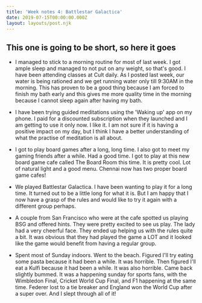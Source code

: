 ```yaml
---
title: 'Week notes 4: Battlestar Galactica'
date: 2019-07-15T00:00:00.000Z
layout: layouts/post.njk
---
```


This one is going to be short, so here it goes
---

- I managed to stick to a morning routine for most of last week. I got ample sleep and managed to not put on any weight, so that's good. I have been attending classes at Cult daily. As I posted last week, our water is being rationed and we get running water only till 9:30AM in the morning. This has proven to be a good thing because I am forced to finish my bath early and this gives me more quality time in the morning because I cannot sleep again after having my bath.

- I have been trying guided meditations using the 'Waking up' app on my phone. I paid for a discounted subscription when they launched and I am getting to use it only now. I like it. I am not sure if it is having a positive impact on my day, but I think I have a better understanding of what the practise of meditation is all about.

- I got to play board games after a long, long time. I also got to meet my gaming friends after a while. Had a good time. I got to play at this new board game cafe called The Board Room this time. It is pretty cool. Lot of natural light and a good menu. Chennai now has two proper board game cafes!

- We played Battlestar Galactica. I have been wanting to play it for a long time. It turned out to be a little long for what it is. But I am happy that I now have a grasp of the rules and would like to try it again with a different group perhaps.

- A couple from San Francisco who were at the cafe spotted us playing BSG and offered hints. They were pretty excited to see us play. The lady had a very cheerful face. They ended up helping us with the rules quite a bit. It was obvious that they had played the game a LOT and it looked like the game would benefit from having a regular group.

- Spent most of Sunday indoors. Went to the beach. Figured I'll try eating some pasta because it had been a while. It was horrible. Then figured I'll eat a Kulfi because it had been a while. It was also horrible. Came back slightly bummed. It was a happening sunday for sports fans, with the Wimbledon Final, Cricket World Cup Final, and F1 happening at the same time. Federer lost to a tie breaker and England won the World Cup after a super over. And I slept through all of it!

